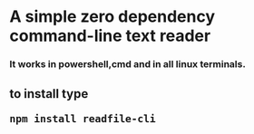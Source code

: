 <h1>A simple zero dependency command-line text reader</h1>
<h3>It works in powershell,cmd and in all linux terminals.<h3>
<h2>to install type

```bash
npm install readfile-cli
```

</h2>
